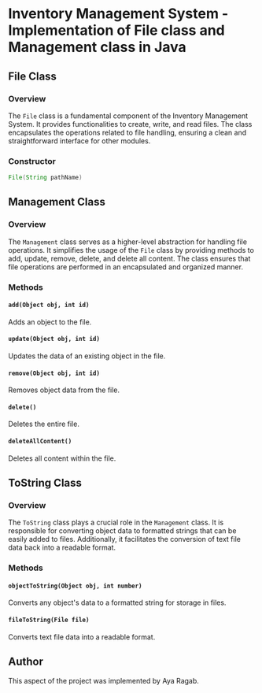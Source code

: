 # Inventory Management System - Implementation of File class and Management class in Java

## File Class

### Overview
The `File` class is a fundamental component of the Inventory Management System. It provides functionalities to create, write, and read files. The class encapsulates the operations related to file handling, ensuring a clean and straightforward interface for other modules.

### Constructor
```java
File(String pathName)
```
## Management Class

### Overview
The `Management` class serves as a higher-level abstraction for handling file operations. It simplifies the usage of the `File` class by providing methods to add, update, remove, delete, and delete all content. The class ensures that file operations are performed in an encapsulated and organized manner.

### Methods
#### `add(Object obj, int id)`
Adds an object to the file.

#### `update(Object obj, int id)`
Updates the data of an existing object in the file.

#### `remove(Object obj, int id)`
Removes object data from the file.

#### `delete()`
Deletes the entire file.

#### `deleteAllContent()`
Deletes all content within the file.

## ToString Class

### Overview
The `ToString` class plays a crucial role in the `Management` class. It is responsible for converting object data to formatted strings that can be easily added to files. Additionally, it facilitates the conversion of text file data back into a readable format.

### Methods
#### `objectToString(Object obj, int number)`
Converts any object's data to a formatted string for storage in files.

#### `fileToString(File file)`
Converts text file data into a readable format.

## Author
This aspect of the project was implemented by Aya Ragab.
